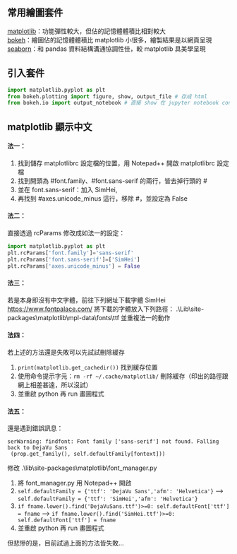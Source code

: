 ## 常用繪圖套件
[matplotlib](https://github.com/yuning-lin/PythonTips/blob/main/Visualization_Matplotlib.ipynb)：功能彈性較大，但佔的記憶體體積比相對較大  
[bokeh](https://github.com/yuning-lin/PythonTips/blob/main/Visualization_Bokeh.ipynb)：繪圖佔的記憶體體積比 matplotlib 小很多，繪製結果是以網頁呈現  
[seaborn](https://github.com/yuning-lin/PythonTips/blob/main/Visualization/Visualization_Seaborn.ipynb)：和 pandas 資料結構溝通協調性佳，較 matplotlib 具美學呈現  
## 引入套件
```python
import matplotlib.pyplot as plt
from bokeh.plotting import figure, show, output_file # 存成 html
from bokeh.io import output_notebook # 直接 show 在 jupyter notebook console
```

## matplotlib 顯示中文
#### 法一：
1. 找到儲存 matplotlibrc 設定檔的位置，用 Notepad++ 開啟 matplotlibrc 設定檔
2. 找到開頭為 #font.family、#font.sans-serif 的兩行，皆去掉行頭的 #
3. 並在 font.sans-serif：加入 SimHei,
4. 再找到 #axes.unicode_minus 這行，移除 #，並設定為 False

#### 法二：
直接透過 rcParams 修改成如法一的設定：
```python
import matplotlib.pyplot as plt
plt.rcParams['font.family']='sans-serif'
plt.rcParams['font.sans-serif']=['SimHei'] 
plt.rcParams['axes.unicode_minus'] = False
```

#### 法三：
若是本身即沒有中文字體，前往下列網址下載字體 SimHei
https://www.fontpalace.com/
將下載的字體放入下列路徑：
.\Lib\site-packages\matplotlib\mpl-data\fonts\ttf
並重複法一的動作 

#### 法四：
若上述的方法還是失敗可以先試試刪除緩存  
1. `print(matplotlib.get_cachedir())` 找到緩存位置
2. 使用命令提示字元：`rm -rf ~/.cache/matplotlib/` 刪除緩存（印出的路徑跟網上相差甚遠，所以沒試）
3. 並重啟 python 再 run 畫圖程式

#### 法五：
還是遇到錯誤訊息：
```
serWarning: findfont: Font family ['sans-serif'] not found. Falling back to DejaVu Sans
 (prop.get_family(), self.defaultFamily[fontext]))
```
修改 .\lib\site-packages\matplotlib\font_manager.py
1. 將 font_manager.py 用 Notepad++ 開啟
2. `self.defaultFamily = {'ttf': 'DejaVu Sans','afm': 'Helvetica'}` --> `self.defaultFamily = {'ttf': 'SimHei','afm': 'Helvetica'}`
3. `if fname.lower().find('DejaVuSans.ttf')>=0: self.defaultFont['ttf'] = fname` --> `if fname.lower().find('SimHei.ttf')>=0: self.defaultFont['ttf'] = fname`
4. 並重啟 python 再 run 畫圖程式

但悲慘的是，目前試過上面的方法皆失敗...
